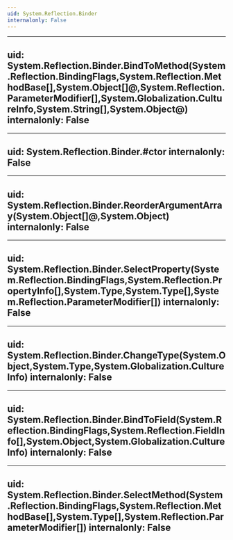 ```yaml
---
uid: System.Reflection.Binder
internalonly: False
---
```


---
uid: System.Reflection.Binder.BindToMethod(System.Reflection.BindingFlags,System.Reflection.MethodBase[],System.Object[]@,System.Reflection.ParameterModifier[],System.Globalization.CultureInfo,System.String[],System.Object@)
internalonly: False
---

---
uid: System.Reflection.Binder.#ctor
internalonly: False
---

---
uid: System.Reflection.Binder.ReorderArgumentArray(System.Object[]@,System.Object)
internalonly: False
---

---
uid: System.Reflection.Binder.SelectProperty(System.Reflection.BindingFlags,System.Reflection.PropertyInfo[],System.Type,System.Type[],System.Reflection.ParameterModifier[])
internalonly: False
---

---
uid: System.Reflection.Binder.ChangeType(System.Object,System.Type,System.Globalization.CultureInfo)
internalonly: False
---

---
uid: System.Reflection.Binder.BindToField(System.Reflection.BindingFlags,System.Reflection.FieldInfo[],System.Object,System.Globalization.CultureInfo)
internalonly: False
---

---
uid: System.Reflection.Binder.SelectMethod(System.Reflection.BindingFlags,System.Reflection.MethodBase[],System.Type[],System.Reflection.ParameterModifier[])
internalonly: False
---
